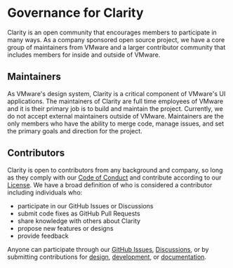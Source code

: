 # Governance for Clarity

Clarity is an open community that encourages members to participate in many ways. As a company sponsored open source project, we have a core group of maintainers from VMware and a larger contributor community that includes members for inside and outside of VMware.

## Maintainers

As VMware's design system, Clarity is a critical component of VMware's UI applications. The maintainers of Clarity are full time employees of VMware and it is their primary job is to build and maintain the project. Currently, we do not accept external maintainers outside of VMware. Maintainers are the only members who have the ability to merge code, manage issues, and set the primary goals and direction for the project.

## Contributors

Clarity is open to contributors from any background and company, so long as they comply with our [Code of Conduct](./CODE_OF_CONDUCT.md) and contribute according to our [License](../LICENSE). We have a broad definition of who is considered a contributor including individuals who:

- participate in our GitHub Issues or Discussions
- submit code fixes as GitHub Pull Requests
- share knowledge with others about Clarity
- propose new features or designs
- provide feedback

Anyone can participate through our [GitHub Issues](https://github.com/vmware/clarity/issues), [Discussions](https://github.com/vmware/clarity/discussions), or by submitting contributions for [design](CONTRIBUTING_DESIGN.md), [development](CONTRIBUTING_DEVELOPMENT.md), or [documentation](./CONTRIBUTING_DOCUMENTATION.md).
